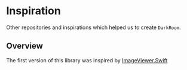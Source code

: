 # Inspiration

Other repositories and inspirations which helped us to create ``DarkRoom``.

## Overview

The first version of this library was inspired by [ImageViewer.Swift](https://github.com/michaelhenry/ImageViewer.swift)
